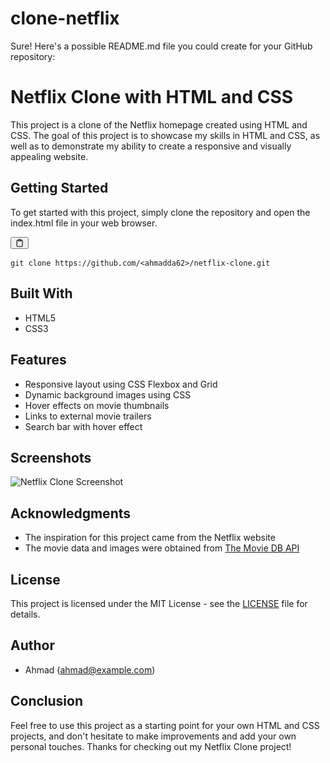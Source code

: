 # clone-netflix
<div class="min-h-[20px] flex flex-col items-start gap-4 whitespace-pre-wrap"><div class="markdown prose w-full break-words dark:prose-invert dark">
  <p>Sure! Here's a possible README.md file you could create for your GitHub repository:</p><h1>Netflix Clone with HTML and CSS</h1><p>This project is a clone of the Netflix homepage created using HTML and CSS. The goal of this project is to showcase my skills in HTML and CSS, as well as to demonstrate my ability to create a responsive and visually appealing website.</p><h2>Getting Started</h2><p>To get started with this project, simply clone the repository and open the index.html file in your web browser.</p><pre><div class="bg-black mb-4 rounded-md"><div class="flex items-center relative text-gray-200 bg-gray-800 px-4 py-2 text-xs font-sans"><span class=""></span><button class="flex ml-auto gap-2"><svg stroke="currentColor" fill="none" stroke-width="2" viewBox="0 0 24 24" stroke-linecap="round" stroke-linejoin="round" class="h-4 w-4" height="1em" width="1em" xmlns="http://www.w3.org/2000/svg"><path d="M16 4h2a2 2 0 0 1 2 2v14a2 2 0 0 1-2 2H6a2 2 0 0 1-2-2V6a2 2 0 0 1 2-2h2"></path><rect x="8" y="2" width="8" height="4" rx="1" ry="1"></rect></svg></button></div><div class="p-4 overflow-y-auto">
<code class="!whitespace-pre hljs language-bash">git <span class="hljs-built_in">clone</span> https://github.com/&lt;ahmadda62&gt;/netflix-clone.git
</code></div></div></pre><h2>Built With</h2><ul><li>HTML5</li><li>CSS3</li></ul><h2>Features</h2><ul><li>Responsive layout using CSS Flexbox and Grid</li>
  <li>Dynamic background images using CSS</li>
  <li>Hover effects on movie thumbnails</li>
  <li>Links to external movie trailers</li>
  <li>Search bar with hover effect</li>
  </ul>
  <h2>Screenshots</h2>
  <p><img src="/screenshots/netflix-clone-screenshot.png" alt="Netflix Clone Screenshot"></p>
  <h2>Acknowledgments</h2>
  <ul><li>The inspiration for this project came from the Netflix website</li>
    <li>The movie data and images were obtained from <a href="https://www.themoviedb.org/" target="_new">The Movie DB API</a>
    </li></ul><h2>License</h2><p>This project is licensed under the MIT License - see the <a href="LICENSE" target="_new">LICENSE</a>
  file for details.</p><h2>Author</h2><ul><li>Ahmad (<a href="mailto:ahmad@example.com" target="_new">ahmad@example.com</a>)</li>
  </ul>
  <h2>Conclusion</h2><p>Feel free to use this project as a starting point for your own HTML and CSS projects, and don't hesitate to make improvements and add your own personal touches. Thanks for checking out my Netflix Clone project!</p></div>
</div>
